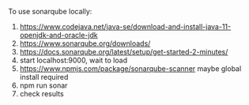 To use sonarqube locally:

1. https://www.codejava.net/java-se/download-and-install-java-11-openjdk-and-oracle-jdk
2. https://www.sonarqube.org/downloads/
3. https://docs.sonarqube.org/latest/setup/get-started-2-minutes/
4. start localhost:9000, wait to load
5. https://www.npmjs.com/package/sonarqube-scanner maybe global install required
6. npm run sonar
7. check results
